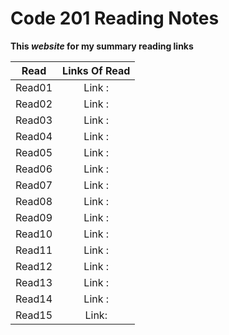 # Code 201 Reading Notes #

**This *website* for my summary reading links** 

| Read   |      Links Of Read      |  
|----------|:-------------:|
| Read01 | Link :  []()    | 
| Read02 | Link :  []()    |  
| Read03 | Link :  []()    |   
| Read04 | Link :  []()    | 
| Read05 | Link :  []()    |  
| Read06 | Link :  []()    | 
| Read07 | Link :  []()    | 
| Read08 | Link :  []()    |  
| Read09 | Link :  []()    |   
| Read10 | Link :  []()    | 
| Read11 | Link :  []()    |  
| Read12 | Link :  []()    | 
| Read13 | Link :  []()    | 
| Read14 | Link :  []()    |  
| Read15 | Link:   []()    | 
    
